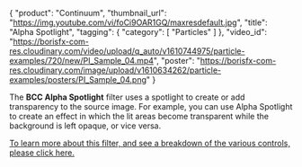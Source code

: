 {
   "product": "Continuum",
   "thumbnail_url": "https://img.youtube.com/vi/foCi9OAR1GQ/maxresdefault.jpg",
   "title": "Alpha Spotlight",
   "tagging": {
   "category": [
      "Particles"
    ]
   },
   "video_id": "https://borisfx-com-res.cloudinary.com/video/upload/q_auto/v1610744975/particle-examples/720/new/PI_Sample_04.mp4",
   "poster": "https://borisfx-com-res.cloudinary.com/image/upload/v1610634262/particle-examples/posters/PI_Sample_04.png"
}

The **BCC Alpha Spotlight** filter uses a spotlight to create or add
transparency to the source image. For example, you can use Alpha Spotlight to
create an effect in which the lit areas become transparent while the
background is left opaque, or vice versa.  
  

[To learn more about this filter, and see a breakdown of the various controls,
please click here.](https://www.borisfx.com/helpdocs/?page_id=198 "BCC Alpha
Spotlight Help Documentation" )
